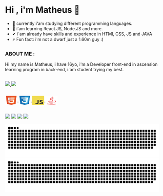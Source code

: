 # Hi , i'm Matheus 👋

- 🔭 currently i'am studying different programming languages.
- 🌱 i'am learning React.JS, Node.JS and more.
- ✔ i'am already have skills and experience in HTMl, CSS, JS and JAVA
- ⚡ Fun fact: i'm not a dwarf just a 1.60m guy :)

### ABOUT ME :

Hi my name is Matheus, i have 16yo, i'm a Developer front-end in ascension learning program in back-end, i'am student trying my best.

##

<div>
  <a href="https://github.com/Biganao">
  <img height="150em" widht="140" src="https://github-readme-stats.vercel.app/api?username=Biganao&show_icons=true&theme=algolia&include_all_commits=true&count_private=true"/>
  <img height="150em" widht="140" src="https://github-readme-stats.vercel.app/api/top-langs/?username=Biganao&layout=compact&langs_count=7&theme=algolia"/>
</div>
  
##
  
<div style="display: inline_block">
  <img align="center" alt="anão-HTML5" height="30" width="40" src="https://raw.githubusercontent.com/devicons/devicon/master/icons/html5/html5-original.svg">
  <img align="center" alt="anão-CSS3" height="30" width="40" src="https://raw.githubusercontent.com/devicons/devicon/master/icons/css3/css3-original.svg">
  <img align="center" alt="anão-JS" height="30" width="40" src="https://raw.githubusercontent.com/devicons/devicon/master/icons/javascript/javascript-original.svg">
  <img align="center" alt="anão-Java" height="30" width="40" src="https://raw.githubusercontent.com/devicons/devicon/master/icons/java/java-plain.svg">
<div>
  
##
  
<div>
    <a href="https://instagram.com/matheuszinho_filipe" target="_blank"><img       src="https://camo.githubusercontent.com/32de3d6ae0d152d74e6672352d26fa61f265b2bddbca55655b4c413a97c17385/68747470733a2f2f696d672e736869656c64732e696f2f7374617469632f76313f7374796c653d666f722d7468652d6261646765266d6573736167653d496e7374616772616d26636f6c6f723d453434303546266c6f676f3d496e7374616772616d266c6f676f436f6c6f723d464646464646266c6162656c3d" target="_blank"></a>
    <a href = "mailto:mfponte2006@gmail.com"><img src="https://img.shields.io/badge/-Gmail-%23333?style=for-the-badge&logo=gmail&logoColor=white" target="_blank"></a>
    <a href="https://www.linkedin.com/in/matheus-filipe-946430237/" target="_blank"><img src="https://img.shields.io/badge/-LinkedIn-%230077B5?style=for-the-badge&logo=linkedin&logoColor=white" target="_blank"></a> 
    <a href ="https://twitter.com/anaolokaso"><img src="https://camo.githubusercontent.com/0bd066115a3d5d3b06c206ac73e483bc237e6ff7c61f9ba3262e683581de9718/68747470733a2f2f696d672e736869656c64732e696f2f7374617469632f76313f7374796c653d666f722d7468652d6261646765266d6573736167653d5477697474657226636f6c6f723d314441314632266c6f676f3d54776974746572266c6f676f436f6c6f723d464646464646266c6162656c3d"></a>
  
  
![github contribution grid snake animation](https://raw.githubusercontent.com/Platane/snk/output/github-contribution-grid-snake.svg#gh-dark-mode-only)
![github contribution grid snake animation](https://raw.githubusercontent.com/Platane/snk/output/github-contribution-grid-snake.svg#gh-light-mode-only)
    
</div>
